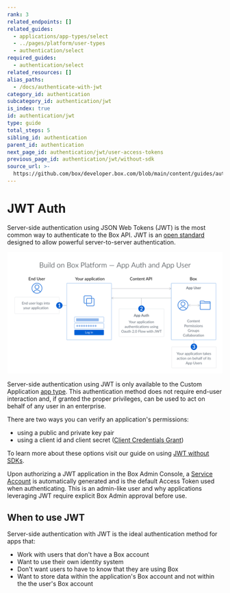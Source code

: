 ```yaml
---
rank: 3
related_endpoints: []
related_guides:
  - applications/app-types/select
  - ../pages/platform/user-types
  - authentication/select
required_guides:
  - authentication/select
related_resources: []
alias_paths:
  - /docs/authenticate-with-jwt
category_id: authentication
subcategory_id: authentication/jwt
is_index: true
id: authentication/jwt
type: guide
total_steps: 5
sibling_id: authentication
parent_id: authentication
next_page_id: authentication/jwt/user-access-tokens
previous_page_id: authentication/jwt/without-sdk
source_url: >-
  https://github.com/box/developer.box.com/blob/main/content/guides/authentication/jwt/index.md
---
```

# JWT Auth

Server-side authentication using JSON Web Tokens (JWT) is the most common way to
authenticate to the Box API. JWT is an [open standard](https://jwt.io/)
designed to allow powerful server-to-server authentication.

<ImageFrame border>

![The JWT flow](./jwt-flow.png)

</ImageFrame>

Server-side authentication using JWT is only available to the Custom Application
[app type][app-type]. This authentication method does not require end-user
interaction and, if granted the proper privileges, can be used
to act on behalf of any user in an enterprise.

There are two ways you can verify an application's permissions:

- using a public and private key pair
- using a client id and client secret
  ([Client Credentials Grant][cca])

To learn more about these options visit our guide on using
[JWT without SDKs][jwtnosdk].

Upon authorizing a JWT application in the Box Admin Console, a
[Service Account][sa] is automatically generated and is the default
Access Token used when authenticating. This is an admin-like user and why
applications leveraging JWT require explicit Box Admin approval before use.

## When to use JWT

Server-side authentication with JWT is the ideal authentication method for apps
that:

- Work with users that don't have a Box account
- Want to use their own identity system
- Don't want users to have to know that they are using Box
- Want to store data within the application's Box account and not within the the
  user's Box account

[app-type]: g://applications/app-types/select
[sa]: page://platform/user-types/#service-account
[jwtnosdk]: g://authentication/jwt/without-sdk
[cca]: g://authentication/client-credentials